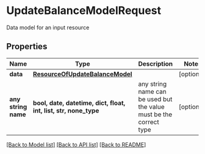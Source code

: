 # UpdateBalanceModelRequest

Data model for an input resource

## Properties
Name | Type | Description | Notes
------------ | ------------- | ------------- | -------------
**data** | [**ResourceOfUpdateBalanceModel**](ResourceOfUpdateBalanceModel.md) |  | [optional] 
**any string name** | **bool, date, datetime, dict, float, int, list, str, none_type** | any string name can be used but the value must be the correct type | [optional]

[[Back to Model list]](../README.md#documentation-for-models) [[Back to API list]](../README.md#documentation-for-api-endpoints) [[Back to README]](../README.md)


